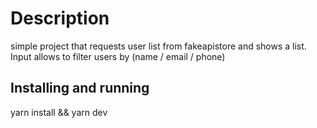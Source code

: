 # Description

simple project that requests user list from fakeapistore and shows a list. Input allows to filter users by (name / email / phone)

## Installing and running

yarn install && yarn dev
